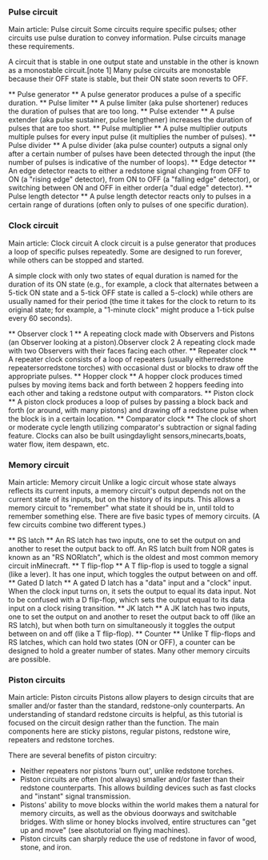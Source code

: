 ### Pulse circuit
Main article: Pulse circuit
Some circuits require specific pulses; other circuits use pulse duration to convey information. Pulse circuits manage these requirements.

A circuit that is stable in one output state and unstable in the other is known as a monostable circuit.[note 1] Many pulse circuits are monostable because their OFF state is stable, but their ON state soon reverts to OFF.

** Pulse generator **
A pulse generator produces a pulse of a specific duration.
** Pulse limiter **
A pulse limiter (aka pulse shortener) reduces the duration of pulses that are too long.
** Pulse extender **
A pulse extender (aka pulse sustainer, pulse lengthener) increases the duration of pulses that are too short.
** Pulse multiplier **
A pulse multiplier outputs multiple pulses for every input pulse (it multiplies the number of pulses).
** Pulse divider **
A pulse divider (aka pulse counter) outputs a signal only after a certain number of pulses have been detected through the input (the number of pulses is indicative of the number of loops).
** Edge detector **
An edge detector reacts to either a redstone signal changing from OFF to ON (a "rising edge" detector), from ON to OFF (a "falling edge" detector), or switching between ON and OFF in either order(a "dual edge" detector).
** Pulse length detector **
A pulse length detector reacts only to pulses in a certain range of durations (often only to pulses of one specific duration).
### Clock circuit
Main article: Clock circuit
A clock circuit is a pulse generator that produces a loop of specific pulses repeatedly. Some are designed to run forever, while others can be stopped and started.

A simple clock with only two states of equal duration is named for the duration of its ON state (e.g., for example, a clock that alternates between a 5-tick ON state and a 5-tick OFF state is called a 5-clock) while others are usually named for their period (the time it takes for the clock to return to its original state; for example, a "1-minute clock" might produce a 1-tick pulse every 60 seconds).

** Observer clock 1 **
A repeating clock made with Observers and Pistons (an Observer looking at a piston).Observer clock 2
A repeating clock made with two Observers with their faces facing each other.
** Repeater clock **
A repeater clock consists of a loop of repeaters (usually eitherredstone repeatersorredstone torches) with occasional dust or blocks to draw off the appropriate pulses.
** Hopper clock **
A hopper clock produces timed pulses by moving items back and forth between 2 hoppers feeding into each other and taking a redstone output with comparators.
** Piston clock **
A piston clock produces a loop of pulses by passing a block back and forth (or around, with many pistons) and drawing off a redstone pulse when the block is in a certain location.
** Comparator clock **
The clock of short or moderate cycle length utilizing comparator's subtraction or signal fading feature. Clocks can also be built usingdaylight sensors,minecarts,boats, water flow, item despawn, etc.
### Memory circuit
Main article: Memory circuit
Unlike a logic circuit whose state always reflects its current inputs, a memory circuit's output depends not on the current state of its inputs, but on the history of its inputs. This allows a memory circuit to "remember" what state it should be in, until told to remember something else. There are five basic types of memory circuits. (A few circuits combine two different types.) 

** RS latch **
An RS latch has two inputs, one to set the output on and another to reset the output back to off. An RS latch built from NOR gates is known as an "RS NORlatch", which is the oldest and most common memory circuit inMinecraft.
** T flip-flop **
A T flip-flop is used to toggle a signal (like a lever). It has one input, which toggles the output between on and off.
** Gated D latch **
A gated D latch has a "data" input and a "clock" input. When the clock input turns on, it sets the output to equal its data input. Not to be confused with a D flip-flop, which sets the output equal to its data input on a clock rising transition.
** JK latch **
A JK latch has two inputs, one to set the output on and another to reset the output back to off (like an RS latch), but when both turn on simultaneously it toggles the output between on and off (like a T flip-flop).
** Counter **
Unlike T flip-flops and RS latches, which can hold two states (ON or OFF), a counter can be designed to hold a greater number of states.
Many other memory circuits are possible.

### Piston circuits
Main article: Piston circuits
Pistons allow players to design circuits that are smaller and/or faster than the standard, redstone-only counterparts. An understanding of standard redstone circuits is helpful, as this tutorial is focused on the circuit design rather than the function. The main components here are sticky pistons, regular pistons, redstone wire, repeaters and redstone torches.

There are several benefits of piston circuitry:

- Neither repeaters nor pistons 'burn out', unlike redstone torches.
- Piston circuits are often (not always) smaller and/or faster than their redstone counterparts. This allows building devices such as fast clocks and "instant" signal transmission.
- Pistons' ability to move blocks within the world makes them a natural for memory circuits, as well as the obvious doorways and switchable bridges. With slime or honey blocks involved, entire structures can "get up and move" (see alsotutorial on flying machines).
- Piston circuits can sharply reduce the use of redstone in favor of wood, stone, and iron.

